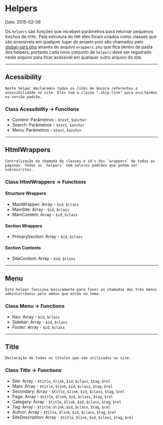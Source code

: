 # Helpers

Date: 2015-02-06

Os `helpers` são funções que recebem parâmetros para retornar pequenos trechos de `HTML`. Pela estrutura do `PHP` eles foram criados como classes que são acessíveis em qualquer lugar do projeto pois são chamados pelo [global-vars.php]() através do arquivo `wrappers.php` que fica dentro da pasta dos helpers, portanto cada novo conjunto de `helpers` deve ser registrado neste arquivo para ficar acessível em qualquer outro arquivo do site.

---------------------------------------

## Acessibility

	Neste helper declaramos todos os links de âncora referentes a acessibilidade no site. Eles tem a classe ".skip-link" para ocultarmos na versão padrão.

### Class Acessibility -> Functions
* Content: Parâmetros - `$text`, `$anchor`
*  Search: Parâmetros - `$text`, `$anchor`
* Menu: Parâmetros - `$text`, `$anchor`

---------------------------------------

## HtmlWrappers

	Centralização da chamada de classes e id's dos `wrappers` de todas as páginas. Todos os `helpers` tem valores padrões que podem ser sobrescritos.

### Class HtmlWrappers -> Functions

#### Structure Wrappers
* MainWrapper: Array - `$id`, `$class`
* MainSite: Array - `$id`, `$class`
* MainContent: Array - `$id`, `$class`

#### Section Wrappers
* PrimarySection: Array - `$id`, `$class`

#### Section Contents
* SiteContent: Array - `$id`, `$class`

---------------------------------------

## Menu

	Este helper funciona basicamente para fazer as chamadas dos três menus administráveis pelo admin que estão no tema.

### Class Menu -> Functions
* Nav: Array - `$id`, `$class`
* Sidebar: Array - `$id`, `$class`
* Footer: Array - `$id`, `$class`

---------------------------------------

## Title

	Declaração de todos os títulos que são utilizados no site.

### Class Title -> Functions
* Site: Array - `$title`, `$link`, `$id`, `$class`, `$tag`, `$rel`
* Main: Array - `$title`, `$link`, `$id`, `$class`, `$tag`, `$rel`
* Secondary: Array - `$title`, `$link`, `$id`, `$class`, `$tag`, `$rel`
* Page: Array - `$title`, `$link`, `$id`, `$class`, `$tag`, `$rel`
* Category: Array - `$title`, `$link`, `$id`, `$class`, `$tag`, `$rel`
* Tag: Array - `$title`, `$link`, `$id`, `$class`, `$tag`, `$rel`
* Author: Array - `$title`, `$link`, `$id`, `$class`, `$tag`, `$rel`
* SiteDescription: Array - `$title`, `$link`, `$id`, `$class`, `$tag`, `$rel`
